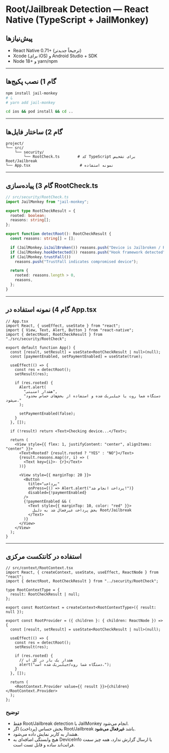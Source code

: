 # Root/Jailbreak Detection — React Native (TypeScript + JailMonkey)

## پیش‌نیازها

- React Native 0.71+ (ترجیحاً جدیدتر)
- Xcode (برای iOS) و Android Studio + SDK
- Node 18+ و yarn/npm

---

## گام 1) نصب پکیج‌ها

```bash
npm install jail-monkey
# یا
# yarn add jail-monkey

cd ios && pod install && cd ..
```

---

## گام 2) ساختار فایل‌ها

```
project/
└── src/
    └── security/
        └── RootCheck.ts        # کد TypeScript برای تشخیص Root/Jailbreak
└── App.tsx                      # نمونه استفاده
```

---

## گام 3) پیاده‌سازی RootCheck.ts

```ts
// src/security/RootCheck.ts
import JailMonkey from "jail-monkey";

export type RootCheckResult = {
  rooted: boolean;
  reasons: string[];
};

export function detectRoot(): RootCheckResult {
  const reasons: string[] = [];

  if (JailMonkey.isJailBroken()) reasons.push("Device is Jailbroken / Rooted");
  if (JailMonkey.hookDetected()) reasons.push("Hook framework detected");
  if (JailMonkey.trustFall())
    reasons.push("TrustFall indicates compromised device");

  return {
    rooted: reasons.length > 0,
    reasons,
  };
}
```

---

## گام 4) نمونه استفاده در App.tsx

```tsx
// App.tsx
import React, { useEffect, useState } from "react";
import { View, Text, Alert, Button } from "react-native";
import { detectRoot, RootCheckResult } from "./src/security/RootCheck";

export default function App() {
  const [result, setResult] = useState<RootCheckResult | null>(null);
  const [paymentEnabled, setPaymentEnabled] = useState(true);

  useEffect(() => {
    const res = detectRoot();
    setResult(res);

    if (res.rooted) {
      Alert.alert(
        "هشدار امنیتی",
        "دستگاه شما روت یا جیلبریک شده و استفاده از بخش‌های حساس محدود می‌شود."
      );

      setPaymentEnabled(false);
    }
  }, []);

  if (!result) return <Text>Checking device...</Text>;

  return (
    <View style={{ flex: 1, justifyContent: "center", alignItems: "center" }}>
      <Text>Rooted? {result.rooted ? "YES" : "NO"}</Text>
      {result.reasons.map((r, i) => (
        <Text key={i}>- {r}</Text>
      ))}

      <View style={{ marginTop: 20 }}>
        <Button
          title="پرداخت"
          onPress={() => Alert.alert("پرداخت انجام شد!")}
          disabled={!paymentEnabled}
        />
        {!paymentEnabled && (
          <Text style={{ marginTop: 10, color: "red" }}>
            بخش پرداخت غیرفعال شد به دلیل Root/Jailbreak
          </Text>
        )}
      </View>
    </View>
  );
}
```

---

## استفاده در کانتکست مرکزی

```tsx
// src/context/RootContext.tsx
import React, { createContext, useState, useEffect, ReactNode } from "react";
import { detectRoot, RootCheckResult } from "../security/RootCheck";

type RootContextType = {
  result: RootCheckResult | null;
};

export const RootContext = createContext<RootContextType>({ result: null });

export const RootProvider = ({ children }: { children: ReactNode }) => {
  const [result, setResult] = useState<RootCheckResult | null>(null);

  useEffect(() => {
    const res = detectRoot();
    setResult(res);

    if (res.rooted) {
      // هشدار یک بار در کل اپ
      alert("دستگاه شما روت/جیلبریک شده است.");
    }
  }, []);

  return (
    <RootContext.Provider value={{ result }}>{children}</RootContext.Provider>
  );
};
```

### توضیح

- فقط Root/Jailbreak detection با JailMonkey انجام می‌شود.
- بخش حساس (پرداخت) اگر Root/Jailbreak باشد **غیرفعال می‌شود**.
- هشدار به کاربر نمایش داده می‌شود.
- هیچ وابستگی اضافه‌ای به DeviceInfo یا ارسال گزارش ندارد، همه چیز سمت فرانت‌اند ساده و قابل تست است.
